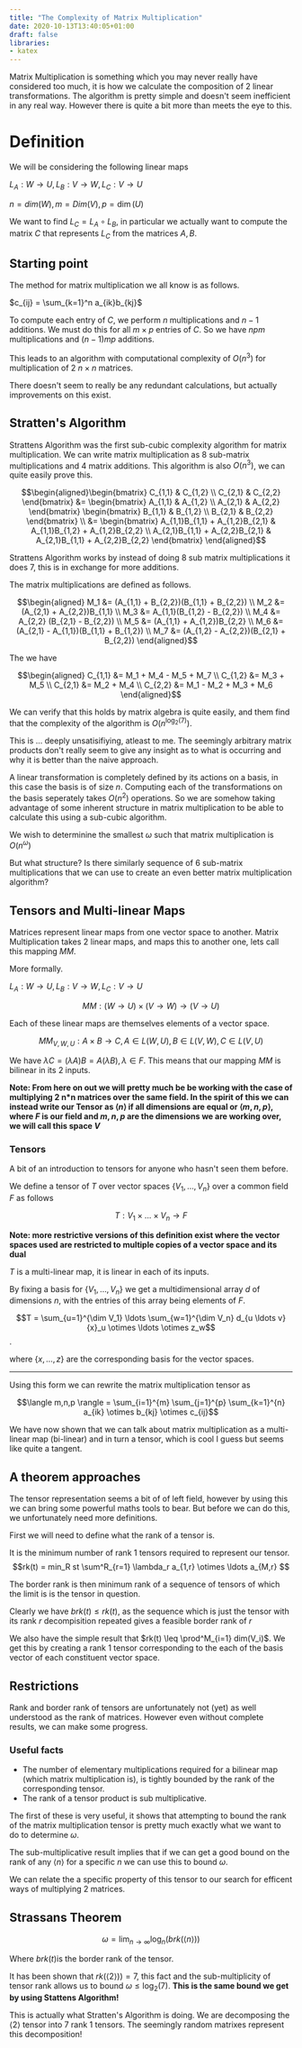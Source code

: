 ```yaml
---
title: "The Complexity of Matrix Multiplication"
date: 2020-10-13T13:40:05+01:00
draft: false
libraries:
- katex
---
```




Matrix Multiplication is something which you may never really have considered too much, it is how we calculate the composition of 2 linear transformations. The algorithm is pretty simple and doesn't seem inefficient in any real way. However there is quite a bit more than meets the eye to this.


# Definition

We will be considering the following linear maps


$L_A : W \rightarrow U, L_B :   V  \rightarrow W, L_C : V \rightarrow U$

$n = dim(W), m = Dim(V), p= \dim(U)$

We want to find $L_C = L_A \circ L_B$, in particular we actually want to compute the matrix $C$ that represents $L_C$ from the matrices $A,B$.

## Starting point
The method for matrix multiplication we all know is as follows.

$c_{ij} = \sum_{k=1}^n a_{ik}b_{kj}$

To compute each entry of $C$, we perform $n$ multiplications and $n-1$ additions. We must do this for all $m \times p$ entries of $C$. So we have $npm$ multiplications and $(n-1)mp$ additions.

This leads to an algorithm with computational complexity of $O(n^3)$ for multiplication of 2 $n \times n$ matrices.

There doesn't seem to really be any redundant calculations, but actually improvements on this exist.


## Stratten's Algorithm

Strattens Algorithm was the first sub-cubic complexity algorithm for matrix multiplication. We can write matrix multiplication as $8$ sub-matrix multiplications and $4$ matrix additions. This algorithm is also $O(n^3)$, we can quite easily prove this.


$$\begin{aligned}\begin{bmatrix} C_{1,1} & C_{1,2} \\ C_{2,1} & C_{2,2} \end{bmatrix} &= \begin{bmatrix} A_{1,1} & A_{1,2} \\ A_{2,1} & A_{2,2} \end{bmatrix} \begin{bmatrix} B_{1,1} & B_{1,2} \\ B_{2,1} & B_{2,2} \end{bmatrix} \\ 
 &= \begin{bmatrix} A_{1,1}B_{1,1} + A_{1,2}B_{2,1} & A_{1,1}B_{1,2} + A_{1,2}B_{2,2} \\ A_{2,1}B_{1,1} + A_{2,2}B_{2,1} & A_{2,1}B_{1,1} + A_{2,2}B_{2,2} \end{bmatrix} 
\end{aligned}$$

Strattens Algorithm works by instead of doing $8$ sub matrix multiplications it does $7$, this is in exchange for more additions.

The matrix multiplications are defined as follows.

$$\begin{aligned}
M_1 &= (A_{1,1} + B_{2,2})(B_{1,1} + B_{2,2}) \\
M_2 &= (A_{2,1} + A_{2,2})B_{1,1} \\
M_3 &= A_{1,1}(B_{1,2} - B_{2,2}) \\
M_4 &= A_{2,2}  (B_{2,1} - B_{2,2}) \\
M_5 &= (A_{1,1} + A_{1,2})B_{2,2} \\
M_6 &= (A_{2,1} - A_{1,1})(B_{1,1} + B_{1,2}) \\
M_7 &= (A_{1,2} - A_{2,2})(B_{2,1} + B_{2,2})
\end{aligned}$$


The we have 

$$\begin{aligned}
C_{1,1} &= M_1 + M_4 - M_5 + M_7 \\
C_{1,2} &= M_3 + M_5 \\
C_{2,1} &= M_2 + M_4 \\
C_{2,2} &= M_1 - M_2 + M_3 + M_6
\end{aligned}$$

We can verify that this holds by matrix algebra is quite easily, and them find that the complexity of the algorithm is $O(n^{\log_2(7)})$.

This is ... deeply unsatisifiying, atleast to me. The seemingly arbitrary matrix products don't really seem to give any insight as to what is occurring and why it is better than the naive approach.

A linear transformation is completely defined by its actions on a basis, in this case the basis is of size $n$. Computing each of the transformations on the basis seperately takes $O(n^2)$ operations. So we are somehow taking advantage of some inherent structure in matrix multiplication to be able to calculate this using a sub-cubic algorithm.

We wish to determinine the smallest $\omega$ such that matrix multiplication is $O(n^\omega)$

But what structure? Is there similarly sequence of $6$ sub-matrix multiplications that we can use to create an even better matrix multiplication algorithm?


## Tensors and Multi-linear Maps

Matrices represent linear maps from one vector space to another. Matrix Multiplication takes 2 linear maps, and maps this to another one, lets call this mapping $MM$.

More formally.


$L_A : W \rightarrow U, L_B :   V  \rightarrow W, L_C : V \rightarrow U$

$$MM : (W \rightarrow U) \times (V  \rightarrow W) \rightarrow ( V \rightarrow U)$$


Each of these linear maps are themselves elements of a vector space.

$$MM_{V,W,U} : A \times B \rightarrow C, A \in L(W,U), B \in L(V,W), C \in L(V,U)$$

We have $\lambda C = (\lambda A)B = A(\lambda B), \lambda \in F$. This means that our mapping $MM$ is bilinear in its 2 inputs.


__Note: From here on out we will pretty much be be working with the case of multiplying 2 n*n matrices over the same field. 
In the spirit of this we can instead write our Tensor as $\langle n \rangle$ if all dimensions are equal or $\langle m,n,p \rangle$, where $F$ is our field and $m,n,p$ are the dimensions we are working over, we will call this space $V$__



### Tensors

A bit of an introduction to tensors for anyone who hasn't seen them before. 

We define a tensor of $T$ over vector spaces $\{V_1,\ldots,V_n\}$ over a common field $F$ as follows

$$T : V_1 \times \ldots \times V_n \rightarrow F $$

__Note: more restrictive versions of this definition exist where the vector spaces used are restricted to multiple copies of a vector space and its dual__

$T$ is a multi-linear map, it is linear in each of its inputs.

By fixing a basis for $\{V_1,\ldots,V_n\}$ we get a multidimensional array $d$ of dimensions $n$, with the entries of this array being elements of $F$.


$$T = \sum_{u=1}^{\dim V_1} \ldots \sum_{w=1}^{\dim V_n} d_{u \ldots v} {x}_u \otimes \ldots \otimes z_w$$.

where $\{x, \ldots, z\}$ are the corresponding basis for the vector spaces.

---

Using this form we can rewrite the matrix multiplication tensor as 

$$\langle m,n,p \rangle =  \sum_{i=1}^{m} \sum_{j=1}^{p} \sum_{k=1}^{n}  a_{ik} \otimes b_{kj} \otimes c_{ij}$$




We have now shown that we can talk about matrix multiplication as a multi-linear map (bi-linear) and in turn a tensor, which is cool I guess but seems like quite a tangent.


## A theorem approaches


The tensor representation seems a bit of of left field, however by using this we can bring some powerful maths tools to bear. But before we can do this, we unfortunately need more definitions.

First we will need to define what the rank of a tensor is.


It is the minimum number of rank 1 tensors required to represent our tensor.
$$rk(t) = min_R st \sum^R_{r=1} \lambda_r a_{1,r} \otimes \ldots a_{M,r} $$


The border rank is then minimum rank of a sequence of tensors of which the limit is is the tensor in question.

Clearly we have $brk(t) \leq rk(t)$, as the sequence which is just the tensor with its rank $r$ decompisition repeated gives a feasible border rank of $r$

We also have the simple result that $rk(t) \leq \prod^M_{i=1} dim(V_i)$. We get this by creating a rank 1 tensor corresponding to the each of the basis vector of each constituent vector space.

## Restrictions

Rank and border rank of tensors are unfortunately not (yet) as well understood as the rank of matrices. However even without complete results, we can make some progress.

### Useful facts
- The number of elementary multiplications required for a bilinear map (which matrix multiplication is), is tightly bounded by the rank of the corresponding tensor.
- The rank of a tensor product is sub multiplicative.


The first of these is very useful, it shows that attempting to bound the rank of the matrix multiplication tensor is pretty much exactly what we want to do to determine $\omega$.

The sub-multiplicative result implies that if we can get a good bound on the rank of any $\langle n \rangle$ for a specific $n$ we can use this to bound $\omega$.

We can relate the a specific property of this tensor to our search for efficent ways of multiplying 2 matrices.

## Strassans Theorem

$$ \omega = \lim_{n \rightarrow \infty} \log_n (brk(\langle n \rangle))$$

Where $brk(t)$is the border rank of the tensor.


It has been shown that $rk(\langle 2 \rangle)) = 7$,  this fact and the sub-multiplicity of tensor rank allows us to bound $\omega \leq \log_2(7)$. __This is the same bound we get by using Stattens Algorithm!__


This is actually what Stratten's Algorithm is doing. We are decomposing the $\langle 2 \rangle$ tensor into $7$ rank 1 tensors. The seemingly random matrixes represent this decomposition!


